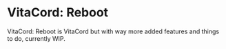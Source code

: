 # VitaCord: Reboot
VitaCord: Reboot is VitaCord but with way more added features and things to do, currently WIP.
